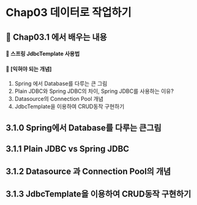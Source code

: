 # Chap03 데이터로 작업하기
## 📖 Chap03.1 에서 배우는 내용  
#### 🏁 스프링 JdbcTemplate 사용법 
#### 🏁 [익혀야 되는 개념]
1) Spring 에서 Database를 다루는 큰 그림
2) Plain JDBC와 Spring JDBC의 차이, Spring JDBC를 사용하는 이유?
3) Datasource의 Connection Pool 개념
4) JdbcTemplate을 이용하여 CRUD동작 구현하기 

## 3.1.0 Spring에서 Database를 다루는 큰그림
## 3.1.1 Plain JDBC vs Spring JDBC
## 3.1.2 Datasource 과 Connection Pool의 개념 
## 3.1.3 JdbcTemplate을 이용하여 CRUD동작 구현하기

